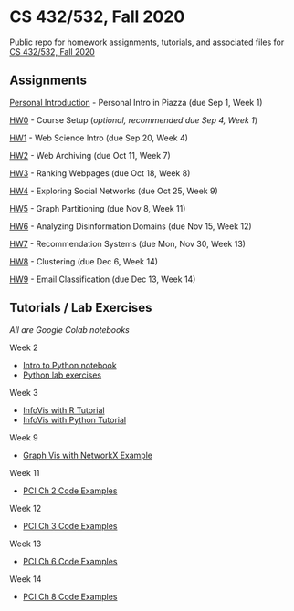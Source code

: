 # CS 432/532, Fall 2020

Public repo for homework assignments, tutorials, and associated files for [CS 432/532, Fall 2020](https://www.cs.odu.edu/~mweigle/CS432-F20)

## Assignments

[Personal Introduction](personal-intro.md) - Personal Intro in Piazza (due Sep 1, Week 1) 

[HW0](HW0.md) - Course Setup (*optional, recommended due Sep 4, Week 1*)

[HW1](HW1.md) - Web Science Intro (due Sep 20, Week 4)

[HW2](HW2.md) - Web Archiving (due Oct 11, Week 7)

[HW3](HW3.md) - Ranking Webpages (due Oct 18, Week 8)

[HW4](HW4.md) - Exploring Social Networks (due Oct 25, Week 9)

[HW5](HW5.md) - Graph Partitioning (due Nov 8, Week 11)

[HW6](HW6.md) - Analyzing Disinformation Domains (due Nov 15, Week 12)

[HW7](HW7.md) - Recommendation Systems (due Mon, Nov 30, Week 13)

[HW8](HW8.md) - Clustering (due Dec 6, Week 14)

[HW9](HW9.md) - Email Classification (due Dec 13, Week 14)

## Tutorials / Lab Exercises

*All are Google Colab notebooks*

Week 2
* [Intro to Python notebook](432_Week_02_Python.ipynb) 
* [Python lab exercises](432_Week_02_lab.ipynb)

Week 3
* [InfoVis with R Tutorial](432_Week_03_InfoVis_R.ipynb)
* [InfoVis with Python Tutorial](432_Week_03_InfoVis_Python.ipynb)

Week 9
* [Graph Vis with NetworkX Example](432_NetworkX_example.ipynb)

Week 11
* [PCI Ch 2 Code Examples](432_PCI_Ch02.ipynb)

Week 12
* [PCI Ch 3 Code Examples](432_PCI_Ch03.ipynb)

Week 13
* [PCI Ch 6 Code Examples](432_PCI_Ch06.ipynb)

Week 14
* [PCI Ch 8 Code Examples](432_PCI_Ch08.ipynb)
